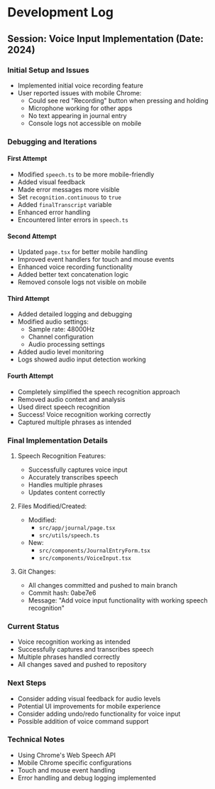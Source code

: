 # Development Log

## Session: Voice Input Implementation (Date: 2024)

### Initial Setup and Issues
- Implemented initial voice recording feature
- User reported issues with mobile Chrome:
  - Could see red "Recording" button when pressing and holding
  - Microphone working for other apps
  - No text appearing in journal entry
  - Console logs not accessible on mobile

### Debugging and Iterations

#### First Attempt
- Modified `speech.ts` to be more mobile-friendly
- Added visual feedback
- Made error messages more visible
- Set `recognition.continuous` to `true`
- Added `finalTranscript` variable
- Enhanced error handling
- Encountered linter errors in `speech.ts`

#### Second Attempt
- Updated `page.tsx` for better mobile handling
- Improved event handlers for touch and mouse events
- Enhanced voice recording functionality
- Added better text concatenation logic
- Removed console logs not visible on mobile

#### Third Attempt
- Added detailed logging and debugging
- Modified audio settings:
  - Sample rate: 48000Hz
  - Channel configuration
  - Audio processing settings
- Added audio level monitoring
- Logs showed audio input detection working

#### Fourth Attempt
- Completely simplified the speech recognition approach
- Removed audio context and analysis
- Used direct speech recognition
- Success! Voice recognition working correctly
- Captured multiple phrases as intended

### Final Implementation Details
1. Speech Recognition Features:
   - Successfully captures voice input
   - Accurately transcribes speech
   - Handles multiple phrases
   - Updates content correctly

2. Files Modified/Created:
   - Modified:
     - `src/app/journal/page.tsx`
     - `src/utils/speech.ts`
   - New:
     - `src/components/JournalEntryForm.tsx`
     - `src/components/VoiceInput.tsx`

3. Git Changes:
   - All changes committed and pushed to main branch
   - Commit hash: 0abe7e6
   - Message: "Add voice input functionality with working speech recognition"

### Current Status
- Voice recognition working as intended
- Successfully captures and transcribes speech
- Multiple phrases handled correctly
- All changes saved and pushed to repository

### Next Steps
- Consider adding visual feedback for audio levels
- Potential UI improvements for mobile experience
- Consider adding undo/redo functionality for voice input
- Possible addition of voice command support

### Technical Notes
- Using Chrome's Web Speech API
- Mobile Chrome specific configurations
- Touch and mouse event handling
- Error handling and debug logging implemented 